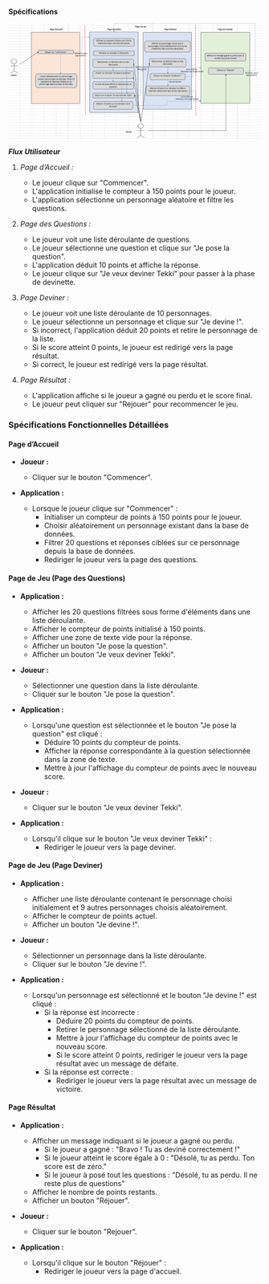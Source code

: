 **Spécifications**

<img title="a title" alt="Alt text" src="https://github.com/jolehuit/tekki/blob/master/DiagrammeFlux1.png">

***Flux Utilisateur***

1. *Page d’Accueil :*
   - Le joueur clique sur "Commencer".
   - L'application initialise le compteur à 150 points pour le joueur.
   - L'application sélectionne un personnage aléatoire et filtre les questions.

2. *Page des Questions :*
   - Le joueur voit une liste déroulante de questions.
   - Le joueur sélectionne une question et clique sur "Je pose la question".
   - L'application déduit 10 points et affiche la réponse.
   - Le joueur clique sur "Je veux deviner Tekki" pour passer à la phase de devinette.

3. *Page Deviner :*
   - Le joueur voit une liste déroulante de 10 personnages.
   - Le joueur sélectionne un personnage et clique sur "Je devine !".
   - Si incorrect, l'application déduit 20 points et retire le personnage de la liste.
   - Si le score atteint 0 points, le joueur est redirigé vers la page résultat.
   - Si correct, le joueur est redirigé vers la page résultat.

4. *Page Résultat :*
   - L'application affiche si le joueur a gagné ou perdu et le score final.
   - Le joueur peut cliquer sur "Rejouer" pour recommencer le jeu.
  
     

  

### Spécifications Fonctionnelles Détaillées

#### Page d’Accueil

- **Joueur :**
  - Cliquer sur le bouton "Commencer".

- **Application :**
  - Lorsque le joueur clique sur "Commencer" :
    - Initialiser un compteur de points à 150 points pour le joueur.
    - Choisir aléatoirement un personnage existant dans la base de données.
    - Filtrer 20 questions et réponses ciblées sur ce personnage depuis la base de données.
    - Rediriger le joueur vers la page des questions.

#### Page de Jeu (Page des Questions)

- **Application :**
  - Afficher les 20 questions filtrées sous forme d'éléments dans une liste déroulante.
  - Afficher le compteur de points initialisé à 150 points.
  - Afficher une zone de texte vide pour la réponse.
  - Afficher un bouton "Je pose la question".
  - Afficher un bouton "Je veux deviner Tekki".

- **Joueur :**
  - Sélectionner une question dans la liste déroulante.
  - Cliquer sur le bouton "Je pose la question".

- **Application :**
  - Lorsqu'une question est sélectionnée et le bouton "Je pose la question" est cliqué :
    - Déduire 10 points du compteur de points.
    - Afficher la réponse correspondante à la question sélectionnée dans la zone de texte.
    - Mettre à jour l'affichage du compteur de points avec le nouveau score.

- **Joueur :**
  - Cliquer sur le bouton "Je veux deviner Tekki".

- **Application :**
  - Lorsqu'il clique sur le bouton "Je veux deviner Tekki" :
    - Rediriger le joueur vers la page deviner.

#### Page de Jeu (Page Deviner)

- **Application :**
  - Afficher une liste déroulante contenant le personnage choisi initialement et 9 autres personnages choisis aléatoirement.
  - Afficher le compteur de points actuel.
  - Afficher un bouton "Je devine !".

- **Joueur :**
  - Sélectionner un personnage dans la liste déroulante.
  - Cliquer sur le bouton "Je devine !".

- **Application :**
  - Lorsqu'un personnage est sélectionné et le bouton "Je devine !" est cliqué :
    - Si la réponse est incorrecte :
      - Déduire 20 points du compteur de points.
      - Retirer le personnage sélectionné de la liste déroulante.
      - Mettre à jour l'affichage du compteur de points avec le nouveau score.
      - Si le score atteint 0 points, rediriger le joueur vers la page résultat avec un message de défaite.
    - Si la réponse est correcte :
      - Rediriger le joueur vers la page résultat avec un message de victoire.

#### Page Résultat

- **Application :**
  - Afficher un message indiquant si le joueur a gagné ou perdu.
    - Si le joueur a gagné : "Bravo ! Tu as deviné correctement !"
    - Si le joueur atteint le score égale à 0 : "Désolé, tu as perdu. Ton score est de zéro."
    - Si le joueur à posé tout les questions : "Désolé, tu as perdu. Il ne reste plus de questions"
  - Afficher le nombre de points restants.
  - Afficher un bouton "Réjouer".

- **Joueur :**
  - Cliquer sur le bouton "Rejouer".

- **Application :**
  - Lorsqu'il clique sur le bouton "Réjouer" :
    - Rediriger le joueur vers la page d'accueil.







